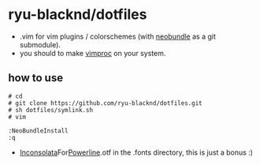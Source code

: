 # ryu-blacknd/dotfiles

- .vim for vim plugins / colorschemes (with [neobundle](https://github.com/Shougo/neobundle.vim) as a git submodule).
- you should to make [vimproc](https://github.com/Shougo/vimproc) on your system.

## how to use
    # cd
    # git clone https://github.com/ryu-blacknd/dotfiles.git
    # sh dotfiles/symlink.sh
    # vim

    :NeoBundleInstall
    :q

- [Inconsolata](http://levien.com/type/myfonts/inconsolata.html)For[Powerline](https://github.com/Lokaltog/vim-powerline).otf in the .fonts directory, this is just a bonus :)
